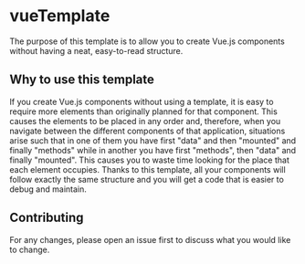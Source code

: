 
# vueTemplate

The purpose of this template is to allow you to create Vue.js components without having a neat, easy-to-read structure.

## Why to use this template

If you create Vue.js components without using a template, it is easy to require more elements than originally planned for that component. This causes the elements to be placed in any order and, therefore, when you navigate between the different components of that application, situations arise such that in one of them you have first "data" and then "mounted" and finally "methods" while in another you have first "methods", then "data" and finally "mounted". 
This causes you to waste time looking for the place that each element occupies. 
Thanks to this template, all your components will follow exactly the same structure and you will get a code that is easier to debug and maintain.

## Contributing
For any changes, please open an issue first to discuss what you would like to change.
